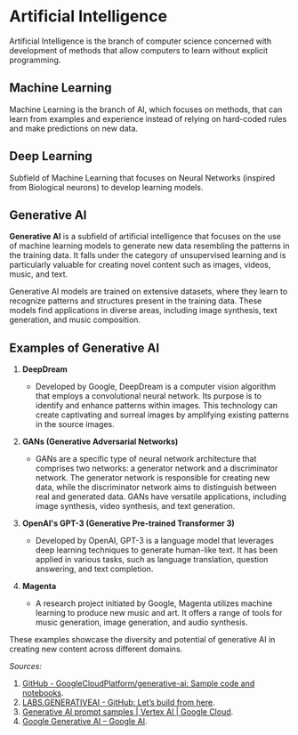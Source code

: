 # Artificial Intelligence

Artificial Intelligence is the branch of computer science concerned with
development of methods that allow computers to learn without explicit programming.

## Machine Learning

Machine Learning is the branch of AI, which focuses on methods, that can
learn from examples and experience instead of relying on hard-coded rules
and make predictions on new data.

## Deep Learning

Subfield of Machine Learning that focuses on Neural Networks (inspired from Biological neurons)
to develop learning models.

## Generative AI

**Generative AI** is a subfield of artificial intelligence that focuses on the use of machine learning models to generate new data resembling the patterns in the training data. It falls under the category of unsupervised learning and is particularly valuable for creating novel content such as images, videos, music, and text.

Generative AI models are trained on extensive datasets, where they learn to recognize patterns and structures present in the training data. These models find applications in diverse areas, including image synthesis, text generation, and music composition.

## Examples of Generative AI

1. **DeepDream**
   - Developed by Google, DeepDream is a computer vision algorithm that employs a convolutional neural network. Its purpose is to identify and enhance patterns within images. This technology can create captivating and surreal images by amplifying existing patterns in the source images.

2. **GANs (Generative Adversarial Networks)**
   - GANs are a specific type of neural network architecture that comprises two networks: a generator network and a discriminator network. The generator network is responsible for creating new data, while the discriminator network aims to distinguish between real and generated data. GANs have versatile applications, including image synthesis, video synthesis, and text generation.

3. **OpenAI's GPT-3 (Generative Pre-trained Transformer 3)**
   - Developed by OpenAI, GPT-3 is a language model that leverages deep learning techniques to generate human-like text. It has been applied in various tasks, such as language translation, question answering, and text completion.

4. **Magenta**
   - A research project initiated by Google, Magenta utilizes machine learning to produce new music and art. It offers a range of tools for music generation, image generation, and audio synthesis.

These examples showcase the diversity and potential of generative AI in creating new content across different domains.

*Sources:*

1. [GitHub - GoogleCloudPlatform/generative-ai: Sample code and notebooks](https://github.com/GoogleCloudPlatform/generative-ai).
2. [LABS.GENERATIVEAI - GitHub: Let’s build from here](https://github.com/microsoft/Excel-Labs/blob/main/labs-generative-ai/README.md).
3. [Generative AI prompt samples | Vertex AI | Google Cloud](https://cloud.google.com/vertex-ai/docs/generative-ai/learn/prompt-samples).
4. [Google Generative AI – Google AI](https://ai.google/discover/generativeai).
